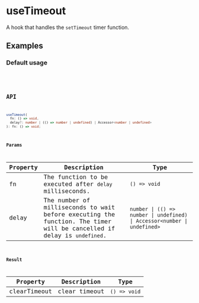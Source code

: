 # useTimeout

A hook that handles the `setTimeout` timer function.

## Examples

### Default usage

<code src="./demo/demo1.tsx" />
<code src="./demo/demo2.tsx" />

## API

```typescript
useTimeout(
  fn: () => void,
  delay?: number | (() => number | undefined) | Accessor<number | undefined>
): fn: () => void;
```

### Params

| Property | Description                                                                                                            | Type                    |
| -------- | ---------------------------------------------------------------------------------------------------------------------- | ----------------------- |
| fn       | The function to be executed after `delay` milliseconds.                                                                | `() => void`            |
| delay    | The number of milliseconds to wait before executing the function. The timer will be cancelled if delay is `undefined`. | `number \| (() => number \| undefined) \| Accessor<number \| undefined>` |

### Result

| Property     | Description   | Type         |
| ------------ | ------------- | ------------ |
| clearTimeout | clear timeout | `() => void` |
